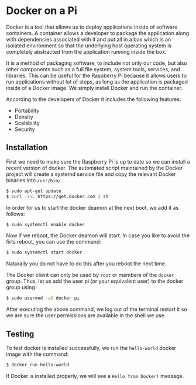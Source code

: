 # Docker on a Pi

Docker is a tool that allows us to deploy applications inside of
software containers.  A container allows a developer to package the
application along with dependencies associated with it and put all in
a box which is an isolated environment so that the underlying host
operating system is completely abstracted from the application running
inside the box.

It is a method of packaging software, to include not only our code,
but also other components such as a full file system, system tools,
services, and libraries. This can be useful for the Raspberry Pi
because it allows users to run applications without lot of steps, as
long as the application is packaged inside of a Docker image. We
simply install Docker and run the container.

According to the developers of Docker it includes the following
features:

* Portability
* Density
* Scalability
* Security


## Installation 

First we need to make sure the Raspberry Pi is up to date so we can
install a recent version of docker.  The automated script maintained
by the Docker project will create a systemd service file and copy the relevant Docker binaries into `/usr/bin/`.


```bash
$ sudo apt-get update
$ curl -sSL https://get.docker.com | sh
```

In order for us to start the docker deamon at the next boot, we add it as follows:
			
```bash
$ sudo systemctl enable docker
```
    
Now if we reboot, the Docker deamon will start. In case you like to avoid the firts reboot, you can use the command:

```bash
$ sudo systemctl start docker
```
      
Naturally you do not have to do this after you reboot the next time.

The Docker client can only be used by `root` or members of the `docker` group.  Thus, let us add the user pi (or your equivalent user) to the docker group using:

```bash
$ sudo usermod -aG docker pi
```
	
After executing the above command, we log out of the terminal restart it so we are sure the user permissions are available in the shell we use. 

## Testing

To test docker is installed successfully, we run the `hello-world` docker image with the command:

```bash
$ docker run hello-world
```
	
If Docker is installed properly, we will see a `Hello from Docker!`
message.

